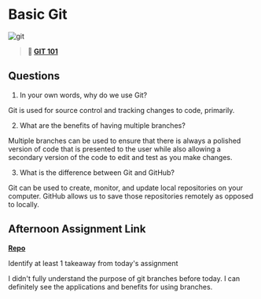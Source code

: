 # Basic Git

![git](https://git-scm.com/images/branching-illustration@2x.png)

> **📖 [GIT 101](https://codeworksacademy.com/fs-student-guide/resources/wk1/01-GIT)**

## Questions

1. In your own words, why do we use Git?

Git is used for source control and tracking changes to code, primarily. 

2. What are the benefits of having multiple branches?

Multiple branches can be used to ensure that there is always a polished version of code that is presented to the user while also allowing a secondary version of the code to edit and test as you make changes.

3. What is the difference between Git and GitHub?

Git can be used to create, monitor, and update local repositories on your computer. GitHub allows us to save those repositories remotely as opposed to locally.

## Afternoon Assignment Link

**[Repo](https://github.com/ElizabethKeyes/<fs-journal>)**

Identify at least 1 takeaway from today's assignment

I didn't fully understand the purpose of git branches before today. I can definitely see the applications and benefits for using branches.

